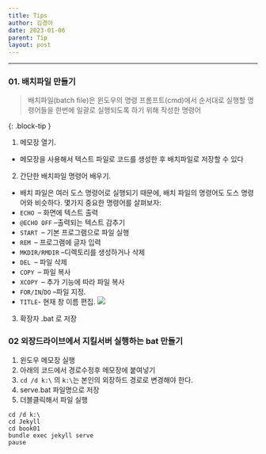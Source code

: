 ```yaml
---
title: Tips
author: 김경아
date: 2023-01-06
parent: Tip
layout: post
---
```

-----
###  01. 배치파일 만들기
>
>  배치파일(batch file)은 윈도우의 명령 프롬프트(cmd)에서 순서대로 실행할 명령어들을 한번에 일괄로 실행되도록 하기 위해 작성한 명령어
> 
{: .block-tip }

1. 메모장 열기. 
  - 메모장을 사용해서 텍스트 파일로 코드를 생성한 후 배치파일로 저장할 수 있다
2. 간단한 배치파일 명령어 배우기. 
  - 배치 파일은 여러 도스 명령어로 실행되기 때문에, 배치 파일의 명령어도 도스 명령어와 비슷하다. 몇가지 중요한 명령어를 살펴보자:
  - `ECHO `– 화면에 텍스트 출력
  - `@ECHO OFF`  –출력되는 텍스트 감추기
  - `START `– 기본 프로그램으로 파일 실행
  - `REM `– 프로그램에 글자 입력
  - `MKDIR/RMDIR`  –디렉토리를 생성하거나 삭제
  - `DEL `– 파일 삭제
  - `COPY `– 파일 복사
  - `XCOPY `– 추가 기능에 따라 파일 복사
  - `FOR/IN`/`DO`  –파일 지정.
  - `TITLE`- 현재 창 이름 편집.
    <img src='{{" https://www.wikihow.com/images/thumb/a/aa/4288-2-2.jpg/v4-728px-4288-2-2.jpg "}}'>
3. 확장자 .bat 로 저장

### 02 외장드라이브에서 지킬서버 실행하는 bat 만들기

1. 윈도우 메모장 실행
1. 아래의 코드에서 경로수정후 메모장에 붙여넣기
  1. `cd /d k:\` 의 `k:\`는 본인의 외장하드 경로로 변경해야 한다.
1. serve.bat 파일명으로 저장
1. 더블클릭해서 파일 실행

```
cd /d k:\ 
cd Jekyll
cd book01
bundle exec jekyll serve
pause

```

